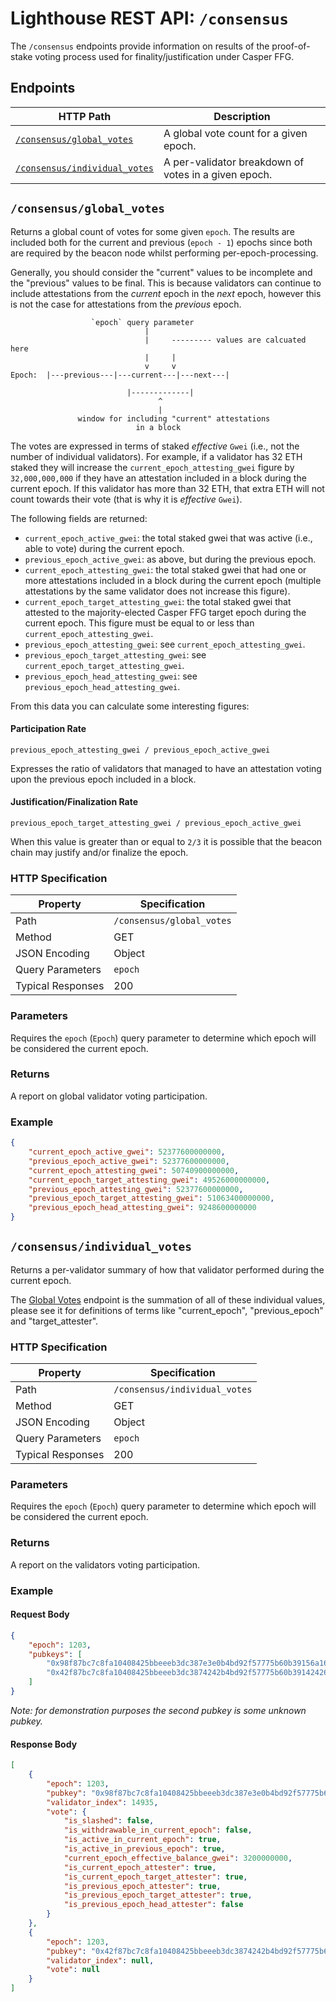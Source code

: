 # Lighthouse REST API: `/consensus`

The `/consensus` endpoints provide information on results of the proof-of-stake
voting process used for finality/justification under Casper FFG.

## Endpoints

HTTP Path | Description |
| --- | -- |
[`/consensus/global_votes`](#consensusglobal_votes) | A global vote count for a given epoch.
[`/consensus/individual_votes`](#consensusindividual_votes) | A per-validator breakdown of votes in a given epoch.

## `/consensus/global_votes`

Returns a global count of votes for some given `epoch`. The results are included
both for the current and previous (`epoch - 1`) epochs since both are required
by the beacon node whilst performing per-epoch-processing.

Generally, you should consider the "current" values to be incomplete and the
"previous" values to be final. This is because validators can continue to
include attestations from the _current_ epoch in the _next_ epoch, however this
is not the case for attestations from the _previous_ epoch.

```
                  `epoch` query parameter
				              |
				              |     --------- values are calcuated here
                              |     |
							  v     v
Epoch:  |---previous---|---current---|---next---|

                          |-------------|
						         ^
                                 |
		       window for including "current" attestations
					        in a block
```

The votes are expressed in terms of staked _effective_ `Gwei` (i.e., not the number of
individual validators). For example, if a validator has 32 ETH staked they will
increase the `current_epoch_attesting_gwei` figure by `32,000,000,000` if they
have an attestation included in a block during the current epoch. If this
validator has more than 32 ETH, that extra ETH will not count towards their
vote (that is why it is _effective_ `Gwei`).

The following fields are returned:

- `current_epoch_active_gwei`: the total staked gwei that was active (i.e.,
	able to vote) during the current epoch.
- `previous_epoch_active_gwei`: as above, but during the previous epoch.
- `current_epoch_attesting_gwei`: the total staked gwei that had one or more
    attestations included in a block during the current epoch (multiple
	attestations by the same validator does not increase this figure).
- `current_epoch_target_attesting_gwei`: the total staked gwei that attested to
	the majority-elected Casper FFG target epoch during the current epoch. This
	figure must be equal to or less than `current_epoch_attesting_gwei`.
- `previous_epoch_attesting_gwei`: see `current_epoch_attesting_gwei`.
- `previous_epoch_target_attesting_gwei`: see `current_epoch_target_attesting_gwei`.
- `previous_epoch_head_attesting_gwei`: see `previous_epoch_head_attesting_gwei`.

From this data you can calculate some interesting figures:

#### Participation Rate

`previous_epoch_attesting_gwei / previous_epoch_active_gwei`

Expresses the ratio of validators that managed to have an attestation
voting upon the previous epoch included in a block.

#### Justification/Finalization Rate

`previous_epoch_target_attesting_gwei / previous_epoch_active_gwei`

When this value is greater than or equal to `2/3` it is possible that the
beacon chain may justify and/or finalize the epoch.

### HTTP Specification

| Property | Specification |
| --- |--- |
Path | `/consensus/global_votes`
Method | GET
JSON Encoding | Object
Query Parameters | `epoch`
Typical Responses | 200

### Parameters

Requires the `epoch` (`Epoch`) query parameter to determine which epoch will be
considered the current epoch.

### Returns

A report on global validator voting participation.

### Example

```json
{
    "current_epoch_active_gwei": 52377600000000,
    "previous_epoch_active_gwei": 52377600000000,
    "current_epoch_attesting_gwei": 50740900000000,
    "current_epoch_target_attesting_gwei": 49526000000000,
    "previous_epoch_attesting_gwei": 52377600000000,
    "previous_epoch_target_attesting_gwei": 51063400000000,
    "previous_epoch_head_attesting_gwei": 9248600000000
}
```

## `/consensus/individual_votes`

Returns a per-validator summary of how that validator performed during the
current epoch.

The [Global Votes](#consensusglobal_votes) endpoint is the summation of all of these
individual values, please see it for definitions of terms like "current_epoch",
"previous_epoch" and "target_attester".

### HTTP Specification

| Property | Specification |
| --- |--- |
Path | `/consensus/individual_votes`
Method | GET
JSON Encoding | Object
Query Parameters | `epoch`
Typical Responses | 200

### Parameters

Requires the `epoch` (`Epoch`) query parameter to determine which epoch will be
considered the current epoch.

### Returns

A report on the validators voting participation.

### Example

#### Request Body

```json
{
    "epoch": 1203,
    "pubkeys": [
        "0x98f87bc7c8fa10408425bbeeeb3dc387e3e0b4bd92f57775b60b39156a16f9ec80b273a64269332d97bdb7d93ae05a16",
        "0x42f87bc7c8fa10408425bbeeeb3dc3874242b4bd92f57775b60b39142426f9ec80b273a64269332d97bdb7d93ae05a42"
    ]
}
```

_Note: for demonstration purposes the second pubkey is some unknown pubkey._

#### Response Body

```json
[
    {
        "epoch": 1203,
        "pubkey": "0x98f87bc7c8fa10408425bbeeeb3dc387e3e0b4bd92f57775b60b39156a16f9ec80b273a64269332d97bdb7d93ae05a16",
        "validator_index": 14935,
        "vote": {
            "is_slashed": false,
            "is_withdrawable_in_current_epoch": false,
            "is_active_in_current_epoch": true,
            "is_active_in_previous_epoch": true,
            "current_epoch_effective_balance_gwei": 3200000000,
            "is_current_epoch_attester": true,
            "is_current_epoch_target_attester": true,
            "is_previous_epoch_attester": true,
            "is_previous_epoch_target_attester": true,
            "is_previous_epoch_head_attester": false
        }
    },
    {
        "epoch": 1203,
        "pubkey": "0x42f87bc7c8fa10408425bbeeeb3dc3874242b4bd92f57775b60b39142426f9ec80b273a64269332d97bdb7d93ae05a42",
        "validator_index": null,
        "vote": null
    }
]
```
